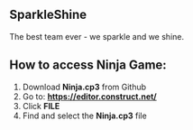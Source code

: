 ## SparkleShine
The best team ever - we sparkle and we shine.

## How to access Ninja Game:
1. Download **Ninja.cp3** from Github
2. Go to: **https://editor.construct.net/**
3. Click **FILE**
4. Find and select the **Ninja.cp3** file
